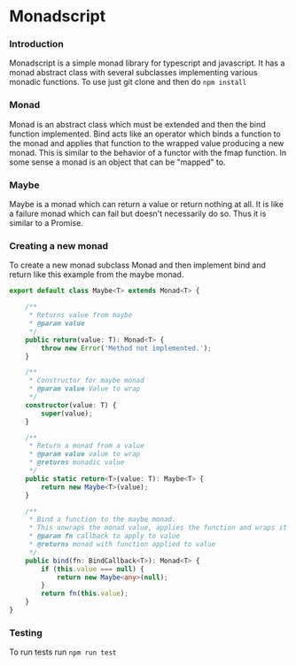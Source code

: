 
# Monadscript


### Introduction

Monadscript is a simple monad library for typescript and javascript. It has a monad abstract class with several subclasses implementing various monadic functions.
To use just git clone and then do `npm install`

### Monad

Monad is an abstract class which must be extended and then the bind function implemented.
Bind acts like an operator which binds a function to the monad and applies that function to the wrapped value producing a new monad. This is similar to the behavior of a functor with the fmap function. In some sense a monad is an object that can be "mapped" to.

### Maybe

Maybe is a monad which can return a value or return nothing at all. It is like a failure monad which can fail but doesn't necessarily do so. Thus it is similar to a Promise.

### Creating a new monad

To create a new monad subclass Monad<T> and then implement bind and return like this example from the maybe monad.

```typescript
export default class Maybe<T> extends Monad<T> {

    /**
     * Returns value from maybe
     * @param value 
     */
    public return(value: T): Monad<T> {
        throw new Error('Method not implemented.');
    }

    /**
     * Constructor for maybe monad
     * @param value Value to wrap
     */
    constructor(value: T) {
        super(value);
    }

    /**
     * Return a monad from a value
     * @param value value to wrap
     * @returns monadic value
     */
    public static return<T>(value: T): Maybe<T> {
        return new Maybe<T>(value);
    }

    /**
     * Bind a function to the maybe monad. 
     * This unwraps the monad value, applies the function and wraps it again.
     * @param fn callback to apply to value
     * @returns monad with function applied to value
     */
    public bind(fn: BindCallback<T>): Monad<T> {
        if (this.value === null) {
            return new Maybe<any>(null);
        }
        return fn(this.value);
    }
}
```

### Testing
To run tests run `npm run test`
